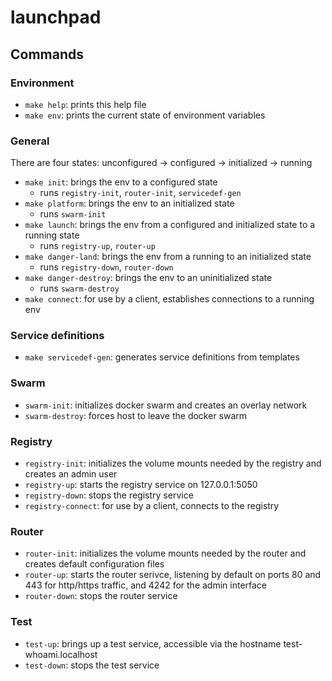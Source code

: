 # launchpad

## Commands

### Environment

- `make help`: prints this help file
- `make env`: prints the current state of environment variables

### General

There are four states: unconfigured -> configured -> initialized -> running

- `make init`: brings the env to a configured state
    - runs `registry-init`, `router-init`, `servicedef-gen`
- `make platform`: brings the env to an initialized state
    - runs `swarm-init`
- `make launch`: brings the env from a configured and initialized state to
  a running state
    - runs `registry-up`, `router-up`
- `make danger-land`: brings the env from a running to an initialized state
    - runs `registry-down`, `router-down`
- `make danger-destroy`: brings the env to an uninitialized state
    - runs `swarm-destroy`
- `make connect`: for use by a client, establishes connections to a running env

### Service definitions

- `make servicedef-gen`: generates service definitions from templates

### Swarm

- `swarm-init`: initializes docker swarm and creates an overlay network
- `swarm-destroy`: forces host to leave the docker swarm

### Registry

- `registry-init`: initializes the volume mounts needed by the registry and
  creates an admin user
- `registry-up`: starts the registry service on 127.0.0.1:5050
- `registry-down`: stops the registry service
- `registry-connect`: for use by a client, connects to the registry

### Router

- `router-init`: initializes the volume mounts needed by the router and creates
  default configuration files
- `router-up`: starts the router serivce, listening by default on ports 80 and
  443 for http/https traffic, and 4242 for the admin interface
- `router-down`: stops the router service

### Test

- `test-up`: brings up a test service, accessible via the hostname
  test-whoami.localhost
- `test-down`: stops the test service
